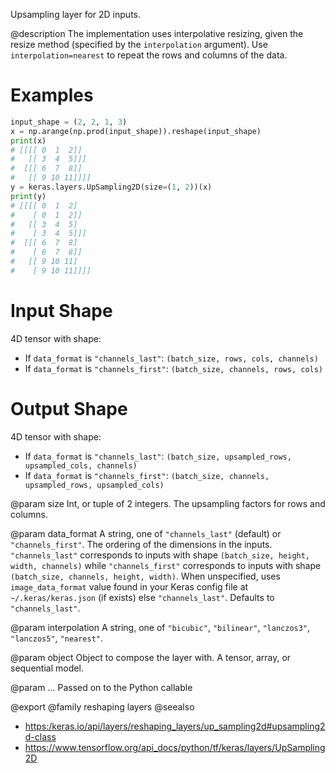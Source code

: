 Upsampling layer for 2D inputs.

@description
The implementation uses interpolative resizing, given the resize method
(specified by the `interpolation` argument). Use `interpolation=nearest`
to repeat the rows and columns of the data.

# Examples
```python
input_shape = (2, 2, 1, 3)
x = np.arange(np.prod(input_shape)).reshape(input_shape)
print(x)
# [[[[ 0  1  2]]
#   [[ 3  4  5]]]
#  [[[ 6  7  8]]
#   [[ 9 10 11]]]]
y = keras.layers.UpSampling2D(size=(1, 2))(x)
print(y)
# [[[[ 0  1  2]
#    [ 0  1  2]]
#   [[ 3  4  5]
#    [ 3  4  5]]]
#  [[[ 6  7  8]
#    [ 6  7  8]]
#   [[ 9 10 11]
#    [ 9 10 11]]]]
```

# Input Shape
4D tensor with shape:
- If `data_format` is `"channels_last"`:
    `(batch_size, rows, cols, channels)`
- If `data_format` is `"channels_first"`:
    `(batch_size, channels, rows, cols)`

# Output Shape
4D tensor with shape:
- If `data_format` is `"channels_last"`:
    `(batch_size, upsampled_rows, upsampled_cols, channels)`
- If `data_format` is `"channels_first"`:
    `(batch_size, channels, upsampled_rows, upsampled_cols)`

@param size
Int, or tuple of 2 integers.
The upsampling factors for rows and columns.

@param data_format
A string,
one of `"channels_last"` (default) or `"channels_first"`.
The ordering of the dimensions in the inputs.
`"channels_last"` corresponds to inputs with shape
`(batch_size, height, width, channels)` while `"channels_first"`
corresponds to inputs with shape
`(batch_size, channels, height, width)`.
When unspecified, uses
`image_data_format` value found in your Keras config file at
`~/.keras/keras.json` (if exists) else `"channels_last"`.
Defaults to `"channels_last"`.

@param interpolation
A string, one of `"bicubic"`, `"bilinear"`, `"lanczos3"`,
`"lanczos5"`, `"nearest"`.

@param object
Object to compose the layer with. A tensor, array, or sequential model.

@param ...
Passed on to the Python callable

@export
@family reshaping layers
@seealso
+ <https:/keras.io/api/layers/reshaping_layers/up_sampling2d#upsampling2d-class>
+ <https://www.tensorflow.org/api_docs/python/tf/keras/layers/UpSampling2D>
